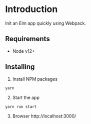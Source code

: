 # Introduction

Init an Elm app quickly using Webpack.

## Requirements

- Node v12+

## Installing

1. Install NPM packages

```
yarn
```

2. Start the app

```
yarn run start
```

3. Browser http://localhost:3000/


